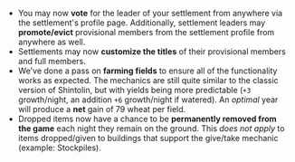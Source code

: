 * You may now **vote** for the leader of your settlement from anywhere via the settlement's profile page. Additionally, settlement leaders may **promote/evict** provisional members from the settlement profile from anywhere as well.
* Settlements may now **customize the titles** of their provisional members and full members.
* We've done a pass on **farming fields** to ensure all of the functionality works as expected. The mechanics are still quite similar to the classic version of Shintolin, but with yields being more predictable (`+3` growth/night, an addition `+6` growth/night if watered). An _optimal_ year will produce a **net** gain of 79 wheat per field.
* Dropped items now have a chance to be **permanently removed from the game** each night they remain on the ground. This _does not apply_ to items dropped/given to buildings that support the give/take mechanic (example: Stockpiles).
